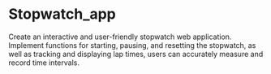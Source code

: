 # Stopwatch_app
Create an interactive and user-friendly stopwatch web application. Implement functions for starting, pausing, and resetting the stopwatch, as well as tracking and displaying lap times, users can accurately measure and record time intervals.

